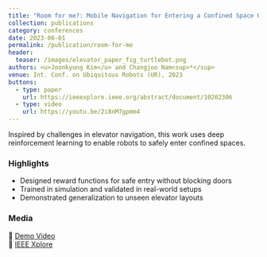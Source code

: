 ```yaml
---
title: "Room for me?: Mobile Navigation for Entering a Confined Space Using Deep Reinforcement Learning"
collection: publications
category: conferences
date: 2023-06-01
permalink: /publication/room-for-me
header:
  teaser: /images/elevator_paper_fig_turtlebot.png
authors: <u>Joonkyung Kim</u> and Changjoo Nam<sup>*</sup>
venue: Int. Conf. on Ubiquitous Robots (UR), 2023
buttons:
  - type: paper
    url: https://ieeexplore.ieee.org/abstract/document/10202306
  - type: video
    url: https://youtu.be/2i8nM7gpmm4
---
```



Inspired by challenges in elevator navigation, this work uses deep reinforcement learning to enable robots to safely enter confined spaces.

### Highlights

- Designed reward functions for safe entry without blocking doors
- Trained in simulation and validated in real-world setups
- Demonstrated generalization to unseen elevator layouts

### Media

🎥 [Demo Video](https://youtu.be/2i8nM7gpmm4)  
📄 [IEEE Xplore](https://ieeexplore.ieee.org/abstract/document/10202306)
